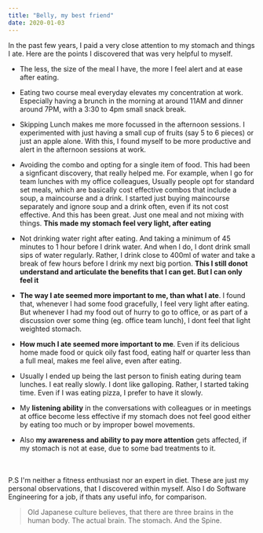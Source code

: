 ```yaml
---
title: "Belly, my best friend"
date: 2020-01-03
---
```


In the past few years, I paid a very close attention to my stomach and things I ate. Here are the points I discovered that was very helpful to myself. 


* The less, the size of the meal I have, the more I feel alert and at ease after eating. 

* Eating two course meal everyday elevates my concentration at work. Especially having a brunch in the morning at around 11AM and dinner around 7PM, with a 3:30 to 4pm small snack break. 

* Skipping Lunch makes me more focussed in the afternoon sessions. I experimented with just having a small cup of fruits (say 5 to 6 pieces) or just an apple alone. With this, I found myself to be more productive and alert in the afternoon sessions at work. 

* Avoiding the combo and opting for a single item of food. This had been a signficant discovery, that really helped me. For example, when I go for team lunches with my office colleagues, Usually people opt for standard set meals, which are basically cost effective combos that include a soup, a maincourse and a drink. I started just buying maincourse separately and ignore soup and a drink often, even if its not cost effective. And this has been great. Just one meal and not mixing with things. **This made my stomach feel very light, after eating**

* Not drinking water right after eating. And taking a minimum of 45 minutes to 1 hour before I drink water. And when I do, I dont drink small sips of water regularly. Rather, I drink close to 400ml of water and take a break of few hours before I drink my next big portion. **This I still donot understand and articulate the benefits that I can get. But I can only feel it** 

* **The way I ate seemed more important to me, than what I ate**. I found that, whenever I had some food gracefully, I feel very light after eating. But whenever I had my food out of hurry to go to office, or as part of a discussion over some thing (eg. office team lunch), I dont feel that light weighted stomach. 

* **How much I ate seemed more important to me**. Even if its delicious home made food or quick oily fast food, eating half or quarter less than a full meal, makes me feel alive, even after eating. 

* Usually I ended up being the last person to finish eating during team lunches. I eat really slowly. I dont like galloping. Rather, I started taking time. Even if I was eating pizza, I prefer to have it slowly. 

* My **listening ability** in the conversations with colleagues or in meetings at office become less effective if my stomach does not feel good either by eating too much or by improper bowel movements. 

* Also **my awareness and ability to pay more attention** gets affected, if my stomach is not at ease, due to some bad treatments to it.

\
\
P.S I'm neither a fitness enthusiast nor an expert in diet. These are just my personal observations, that I discovered within myself. Also I do Software Engineering for a job, if thats any useful info, for comparison. 

> Old Japanese culture believes, that there are three brains in the human body. The actual brain. The stomach. And the Spine. 

